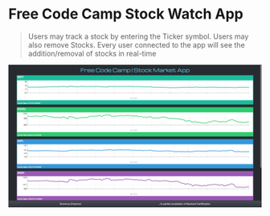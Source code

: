 # Free Code Camp Stock Watch App

>Users may track a stock by entering the Ticker symbol. Users may also remove Stocks. Every user connected to the app will see the addition/removal of stocks in real-time

![ScreenShot](/front_page.png)
